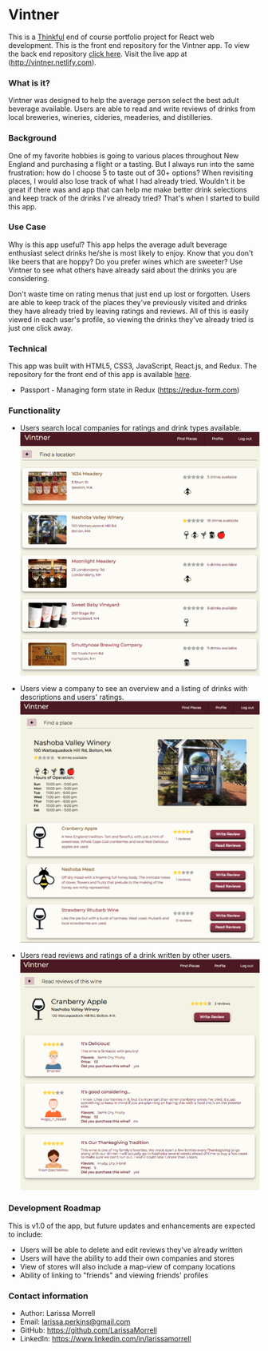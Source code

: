 # Vintner #

This is a [Thinkful](https://www.thinkful.com) end of course portfolio project for React web development. This is the front end repository for the Vintner app. To view the back end repository [click here](https://github.com/LarissaMorrell/vintner-server). Visit the live app at (http://vintner.netlify.com).

### What is it? ###
Vintner was designed to help the average person select the best adult beverage available. Users are able to read and write reviews of drinks from local breweries, wineries, cideries, meaderies, and distilleries.

### Background ###
One of my favorite hobbies is going to various places throughout New England and purchasing a flight or a tasting. But I always run into the same frustration: how do I choose 5 to taste out of 30+ options? When revisiting places, I would also lose track of what I had already tried. Wouldn't it be great if there was and app that can help me make better drink selections and keep track of the drinks I've already tried? That's when I started to build this app.

### Use Case ###
Why is this app useful? This app helps the average adult beverage enthusiast select drinks he/she is most likely to enjoy. Know that you don't like beers that are hoppy? Do you prefer wines which are sweeter? Use Vintner to see what others have already said about the drinks you are considering.

Don't waste time on rating menus that just end up lost or forgotten. Users are able to keep track of the places they've previously visited and drinks they have already tried by leaving ratings and reviews. All of this is easily viewed in each user's profile, so viewing the drinks they've already tried is just one click away.

### Technical ###
This app was built with HTML5, CSS3, JavaScript, React.js, and Redux. The repository for the front end of this app is available [here](https://github.com/LarissaMorrell/vintner).
* Passport - Managing form state in Redux (https://redux-form.com)


### Functionality ###
* Users search local companies for ratings and drink types available.
![screenshot of find companies page](./screenshots/find-companies.png)

* Users view a company to see an overview and a listing of drinks with descriptions and users' ratings.
![screenshot of company page](./screenshots/company.png)

* Users read reviews and ratings of a drink written by other users.
![screenshot of create review modal](./screenshots/read-reviews.png)

### Development Roadmap ###
This is v1.0 of the app, but future updates and enhancements are expected to include:
* Users will be able to delete and edit reviews they've already written
* Users will have the ability to add their own companies and stores
* View of stores will also include a map-view of company locations
* Ability of linking to "friends" and viewing friends' profiles

### Contact information ###
* Author: Larissa Morrell
* Email: larissa.perkins@gmail.com
* GitHub: https://github.com/LarissaMorrell
* LinkedIn: https://www.linkedin.com/in/larissamorrell
